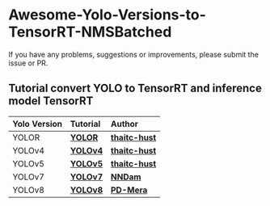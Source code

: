 # Awesome-Yolo-Versions-to-TensorRT-NMSBatched

If you have any problems, suggestions or improvements, please submit the issue or PR.

## Tutorial convert YOLO to TensorRT and inference model TensorRT

| Yolo Version | Tutorial | Author |
| :---- | :---- | :---- |
| YOLOR | [**YOLOR**](https://github.com/thaitc-hust/Awesome-Yolo-Versions-to-Tensorrt-NMSBatched/tree/main/YOLOR) | [**thaitc-hust**](https://github.com/thaitc-hust) |
| YOLOv4 | [**YOLOv4**](https://github.com/thaitc-hust/Awesome-Yolo-Versions-to-Tensorrt-NMSBatched/tree/main/YOLOv4) | [**thaitc-hust**](https://github.com/thaitc-hust) |
| YOLOv5 | [**YOLOv5**](https://github.com/thaitc-hust/Awesome-Yolo-Versions-to-Tensorrt-NMSBatched/tree/main/YOLOv5) | [**thaitc-hust**](https://github.com/thaitc-hust) |
| YOLOv7 | [**YOLOv7**](https://github.com/NNDam/TensorRT-CPP/tree/main/YOLOv7) | [**NNDam**](https://github.com/NNDam) |
| YOLOv8 | [**YOLOv8**](https://github.com/PD-Mera/Awesome-Yolo-Versions-to-Tensorrt-NMSBatched/tree/main/YOLOv8) | [**PD-Mera**](https://github.com/NNDam) |
